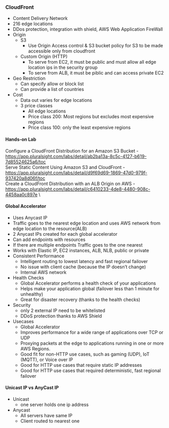 ### CloudFront
- Content Delivery Network
- 216 edge locations
- DDos protection, integration with shield, AWS Web Application FireWall
- Origin
  - S3
    - Use Origin Access control & S3 bucket policy for S3 to be made accessible only from cloudfront
  - Custom Origin (HTTP)
    - To serve from EC2, it must be public and must allow all edge location ips in the security group
    - To serve from ALB, it must be piblic and can access private EC2
- Geo Restriction
  - Can specify allow or block list
  - Can provide a list of countries
- Cost
  - Data out varies for edge locations
  - 3 price classes
    - All edge locations
    - Price class 200: Most regions but excludes most expensive regions
    - Price class 100: only the least expensive regions

#### Hands-on Lab
Configure a CloudFront Distribution for an Amazon S3 Bucket - https://app.pluralsight.com/labs/detail/ab2ba13a-8c5c-4127-b619-7d85524625a6/toc \
Serve Static Content Using Amazon S3 and CloudFront - https://app.pluralsight.com/labs/detail/d9f69d69-1869-47d0-979f-937420a8d06f/toc \
Create a CloudFront Distribution with an ALB Origin on AWS - https://app.pluralsight.com/labs/detail/c6410233-4de8-4480-908c-4458aa0c897e \

#### Global Accelerator
- Uses Anycast IP
- Traffic goes to the nearest edge location and uses AWS network from edge location to the resource(ALB)
- 2 Anycast IPs created for each global accelerator
- Can add endpoints with resources
- If there are multiple endpoints Traffic goes to the one nearest
- Works with Elastic IP, EC2 instances, ALB, NLB, public or private
- Consistent Performance
  - Intelligent routing to lowest latency and fast regional failover
  - No issue with client cache (because the IP doesn’t change)
  - Internal AWS network
- Health Checks
  - Global Accelerator performs a health check of your applications
  - Helps make your application global (failover less than 1 minute for unhealthy)
  - Great for disaster recovery (thanks to the health checks)
- Security
  - only 2 external IP need to be whitelisted 
  - DDoS protection thanks to AWS Shield
- Usecases
  - Global Accelerator 
  - Improves performance for a wide range of applications over TCP or UDP 
  - Proxying packets at the edge to applications running in one or more AWS Regions.
  - Good fit for non-HTTP use cases, such as gaming (UDP), IoT (MQTT), or Voice over IP
  - Good for HTTP use cases that require static IP addresses 
  - Good for HTTP use cases that required deterministic, fast regional failover

#### Unicast IP vs AnyCast IP
- Unicast
  - one server holds one ip address
- Anycast
  - All servers have same IP
  - Client routed to nearest one
